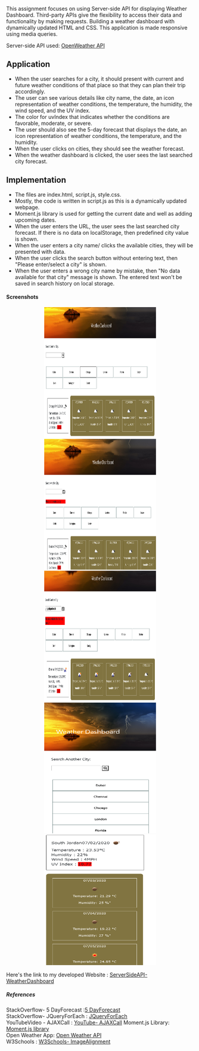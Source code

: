This assignment focuses on using Server-side API for displaying Weather Dashboard. Third-party APIs give the flexibility to access their data and functionality by making requests. Building a weather dashboard with dynamically updated HTML and CSS. This application is made responsive using media queries. 

Server-side API used: [OpenWeather API](https://openweathermap.org/api) 

## Application

* When the user searches for a city, it should present with current and future weather conditions of that place so that they can plan their trip accordingly.
* The user can see various details like city name, the date, an icon representation of weather conditions, the temperature, the humidity, the wind speed, and the UV index.
* The color for uvIndex that indicates whether the conditions are favorable, moderate, or severe.
* The user should also see the 5-day forecast that displays the date, an icon representation of weather conditions, the temperature, and the humidity.
* When the user clicks on cities, they should see the weather forecast.
* When the weather dashboard is clicked, the user sees the last searched city forecast.

## Implementation

* The files are index.html, script.js, style.css.
* Mostly, the code is written in script.js as this is a dynamically updated webpage.
* Moment.js library is used for getting the current date and well as adding upcoming dates.
* When the user enters the URL, the user sees the last searched city forecast. If there is no data on localStorage, then predefined city value is shown.
* When the user enters a city name/ clicks the available cities, they will be presented with data.
* When the user clicks the search button without entering text, then "Please enter/select a city" is shown.
* When the user enters a wrong city name by mistake, then "No data available for that city" message is shown. The entered text won't be saved in search history on local storage.

#### Screenshots

<p style ="text-align:center;">
<img src="Assets/WeatherDashboardDesktopView.jpg" width="300" alt= "Desktop View" height="350"/>
<img src="Assets/weatherDashboardError1.jpg"  width="300" alt="Weather Dashboard Error" height="350"/>
<img src="Assets/weatherDashboardError2.jpg" width="300" alt="Weather Dashboard Error" height="350"/>
<img src="Assets/weatherDashboardMobileView.jpg"  width="300" alt="Mobile View" height="350"/>
<img src="Assets/weatherDashboardMobileView2.jpg"  width="300" alt="Mobile View" height="350"/>
</p>

Here's the link to my developed Website : [ServerSideAPI-WeatherDashboard](https://yakinia.github.io/06-ServerSideAPIs-WeatherDashboard/)

##### References

StackOverflow- 5 DayForecast  :[5 DayForecast](https://stackoverflow.com/questions/49640174/building-a-5-day-forecast-using-open-weather-api-ajax-and-js)<br/>
StackOverflow- JQueryForEach : [ JQueryForEach](https://stackoverflow.com/questions/6208052/jquery-each-for-objects)<br/>
YouTubeVideo - AJAXCall : [YouTube- AJAXCall](https://www.youtube.com/watch?v=KT6Jaxl0JM4)
Moment.js Library: [Moment.js library](https://momentjs.com/)<br/>
Open Weather App: [Open Weather API](https://openweathermap.org/forecast5)<br/>
W3Schools : [W3Schools- ImageAlignment](https://www.w3schools.com/howto/howto_css_image_text.asp)